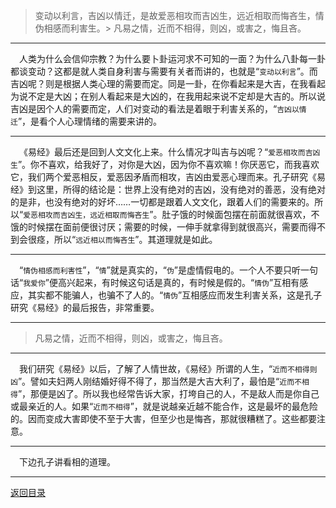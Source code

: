 > 变动以利言，吉凶以情迁，是故爱恶相攻而吉凶生，远近相取而悔吝生，情伪相感而利害生。> 凡易之情，近而不相得，则凶，或害之，悔且吝。
___
&emsp;人类为什么会信仰宗教？为什么要卜卦运河求不可知的一面？为什么八卦每一卦都谈变动？这都是就人类自身利害与需要有关者而讲的，也就是“``变动以利言``”。而吉凶呢？则是根据人类心理的需要而定。同是一卦，在你看起来是大吉，在我看起为说不定是大凶；在别人看起来是大凶的，在我用起来说不定却是大吉的。所以说吉凶是因个人的需要而定，人们对变动的看法是着眼于利害关系的，“``吉凶以情迁``”，是看个人心理情绪的需要来讲的。
___
&emsp;《易经》最后还是回到人文文化上来。什么情况才叫吉与凶呢？“``爱恶相攻而吉凶生``”。你不喜欢，给我好了，对你是大凶，因为你不喜欢嘛！你厌恶它，而我喜欢它，我们两个爱恶相反，爱恶因矛盾而相攻，吉凶由爱恶心理而来。孔子研究《易经》到这里，所得的结论是：世界上没有绝对的吉凶，没有绝对的善恶，没有绝对的是非，也没有绝对的好坏……一切都是跟着人文文化，跟着人们的需要来的。所以“``爱恶相攻而吉凶生，远近相取而悔吝生``”。肚子饿的时候面包摆在前面就很喜欢，不饿的时候摆在面前便很讨厌；需要的时候，一伸手就拿得到就很高兴，需要而得不到会很痉，所以“``远近相以而悔吝生``”。其道理就是如此。
___
&emsp;“``情伪相感而利害性``”，“``情``”就是真实的，“``伪``”是虚情假电的。一个人不要只听一句话“``我爱你``”便高兴起来，有时候这句话是真的，有时候是假的。“``情伪``”互相有感应，其实都不能骗人，也骗不了人的。“``情伪``”互相感应而发生利害关系，这是孔子研究《易经》的最后报告，非常重要。
___
> 凡易之情，近而不相得，则凶，或害之，悔且吝。
___
&emsp;我们研究《易经》以后，了解了人情世故，《易经》所谓的人生，“``近而不相得则凶``”。譬如夫妇两人刚结婚好得不得了，那当然是大吉大利了，最怕是“``近而不相得``”，那便是凶了。所以我也经常告诉大家，打垮自己的人，不是敌人而是你自己或最亲近的人。如果“``近而不相得``”，就是说越亲近越不能合作，这是最坏的最危险的。因而变成大害即使不至于大害，但至少也是悔吝，那就很糟糕了。这些都要注意。
___
&emsp;下边孔子讲看相的道理。
___
[返回目录](../../master/README.md#目录)